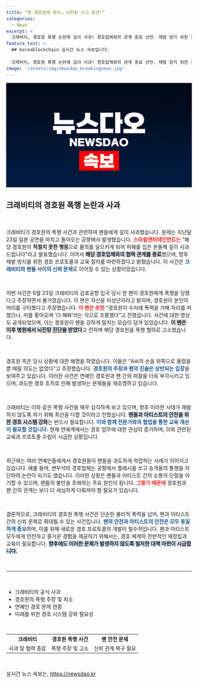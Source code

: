 ```yaml
---
title: “팬 경호원에 맞아… 뇌진탕 사고 발생!”
categories:
  - News
excerpt: >
  크래비티, 경호원 폭행 논란에 깊이 사과! 경호업체와의 관계 종료 선언. 재발 방지 위한 철저한 프로토콜 마련할 것이라며 팬들 안심 강조. 과연, 이 사건이 크래비티의 향후 활동에 어떤 영향을 미칠까?
feature_text: >
  ## koreablockchain 실시간 뉴스 속보입니다.

  크래비티, 경호원 폭행 논란에 깊이 사과! 경호업체와의 관계 종료 선언. 재발 방지 위한 철저한 프로토콜 마련할 것이라며 팬들 안심 강조. 과연, 이 사건이 크래비티의 향후 활동에 어떤 영향을 미칠까?
image: '/assets/img/newsdao_breakingnews.jpg'
---
```


<p><img src="/assets/img/newsdao_breakingnews.jpg" alt="koreablockchain 속보" /></p>

<h2 data-ke-size="size26">크래비티의 경호원 폭행 논란과 사과</h2>

<p data-ke-size="size16">&nbsp;</p>

<p>크래비티가 경호원의 폭행 사건과 관련하여 팬들에게 깊이 사과했습니다. 문제는 지난달 23일 일본 공연을 마치고 돌아오는 공항에서 발생했습니다. <b><span style="color: #ee2323;">스타쉽엔터테인먼트는</span></b> “해당 경호원의 <b>적절치 못한 행동</b>으로 물의를 일으키게 되어 피해를 입은 분들께 깊이 사과드립니다”라고 발표했습니다. 이어서 <b><span style="background-color: #21538527;">해당 경호업체와의 협력 관계를 종료</span></b>했으며, 향후 재발 방지를 위한 경호 프로토콜과 교육 절차를 마련하겠다고 밝혔습니다. 이 사건은 <b><span style="color: #1a5490;">크래비티와 팬들 사이의 신뢰 문제</span></b>로 이어질 수 있는 상황이었습니다.</p>

<p data-ke-size="size16">&nbsp;</p>

<p>이번 사건은 6월 23일 크래비티의 김포공항 입국 당시 한 팬이 경호원에게 폭행을 당했다고 주장하면서 불거졌습니다. 이 팬은 자신을 미성년자라고 밝히며, 경호원이 본인의 머리를 구타했다고 주장했습니다. <b><span style="color: #ee2323;">이 팬은 또한</span></b> “경호원이 수차례 폭력을 가해 자리를 피했으나, 저를 쫓아오며 ‘더 해봐’라는 식으로 조롱했다”고 전했습니다. 사건에 대한 영상도 공개되었으며, 이는 경호원이 팬을 강하게 밀치는 모습이 담겨 있었습니다. <b><span style="background-color: #21538527;">이 팬은 이후 병원에서 뇌진탕 진단을 받았다</span></b>고 전하며 해당 경호원을 폭행 혐의로 고소했습니다.</p>

<p data-ke-size="size16">&nbsp;</p>

<p>경호원 측은 당시 상황에 대한 해명을 하였습니다. 이들은 “A씨의 손을 위쪽으로 올렸을 뿐 때릴 의도는 없었다”고 주장했습니다. <b><span style="color: #1a5490;">경호원의 주장과 팬의 진술은 상반되는 입장</span></b>을 보여주고 있습니다. 이러한 사건은 연예인 경호원과 팬 간의 마찰을 더욱 부각시키고 있으며, 과도한 경호 조치로 인해 발생하는 문제들을 재조명하고 있습니다.</p>

<p data-ke-size="size16">&nbsp;</p>

<p>크래비티는 이와 같은 폭행 사건을 매우 심각하게 보고 있으며, 향후 이러한 사태가 재발하지 않도록 하기 위해 최선을 다할 것이라고 전했습니다. <b><span style="background-color: #21538527;">팬들과 아티스트의 안전을 위한 경호 시스템 강화</span></b>는 반드시 필요합니다. <b><span style="color: #1a5490;">이와 함께 전문가와의 협업을 통한 교육 개선이 필요할 것입니다.</span></b> 현재 연예계에서는 경호 업무에 대한 관심이 증가하며, 이와 관련된 교육과 프로토콜 수립이 시급한 상황입니다.</p>

<p data-ke-size="size16">&nbsp;</p>

<p>최근에는 여러 연예인들에게서 경호원들이 팬들을 과도하게 억압하는 사례가 이어지고 있습니다. 예를 들어, 변우석의 경호업체는 공항에서 플래시를 쏘고 승객들의 통행을 차단하여 논란이 되기도 했습니다. 이러한 상황은 팬들과 아티스트 간의 소통의 단절을 야기할 수 있으며, 팬들의 불만을 초래하는 주요 원인이 됩니다. <b><span style="color: #ee2323;">그렇기 때문에</span></b> 경호원과 팬 간의 관계는 보다 더 세심하게 다뤄져야 할 필요가 있습니다.</p>

<p data-ke-size="size16">&nbsp;</p>

<p>결론적으로, 크래비티의 경호원 폭행 사건은 단순한 물리적 폭력을 넘어, 팬과 아티스트 간의 신뢰 문제로 확대될 수 있는 사건입니다. <b><span style="color: #1a5490;">팬의 안전과 아티스트의 안전은 모두 동일하게 중요</span></b>하며, 이를 위해 새로운 경호 프로토콜의 개발이 필수적입니다. 팬과 아티스트 모두에게 안전하고 즐거운 경험을 제공하기 위해서는, 경호 체계의 전반적인 재정립과 교육이 필요합니다. <b><span style="background-color: #21538527;">향후에도 이러한 문제가 발생하지 않도록 철저한 대책 마련이 시급합니다.</span></b> </p>

<p data-ke-size="size16">&nbsp;</p>

<hr>

<p data-ke-size="size16">&nbsp;</p>

<ul>
  <li>크래비티의 공식 사과</li>
  <li>경호원의 폭행 주장 및 피소</li>
  <li>연예인 경호 문제 현황</li>
  <li>미래를 위한 경호 시스템 강화 필요성</li>
</ul>

<p data-ke-size="size16">&nbsp;</p>

<table style="width: 100%;">
  <tr>
    <td style="text-align: center; height: 17px;"><b>크래비티</b></td>
    <td style="text-align: center; height: 17px;"><b>경호원 폭행 사건</b></td>
    <td style="text-align: center; height: 17px;"><b>팬 안전 문제</b></td>
  </tr>
  <tr>
    <td style="text-align: center; height: 17px;">사과 및 협력 종료</td>
    <td style="text-align: center; height: 17px;">폭행 주장 및 고소</td>
    <td style="text-align: center; height: 17px;">신뢰 관계 복구 필요</td>
  </tr>
</table>

<p data-ke-size="size16">&nbsp;</p>
실시간 뉴스 속보는, <a href="https://newsdao.kr" rel="dofollow">https://newsdao.kr</a>



